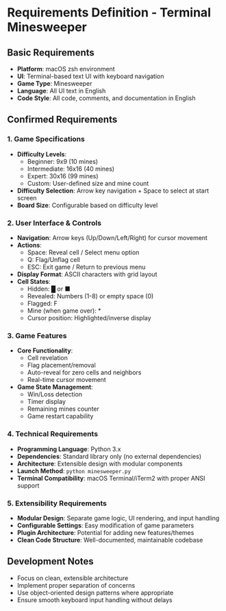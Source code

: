 # Requirements Definition - Terminal Minesweeper

## Basic Requirements
- **Platform**: macOS zsh environment
- **UI**: Terminal-based text UI with keyboard navigation
- **Game Type**: Minesweeper
- **Language**: All UI text in English
- **Code Style**: All code, comments, and documentation in English

## Confirmed Requirements

### 1. Game Specifications
- **Difficulty Levels**: 
  - Beginner: 9x9 (10 mines)
  - Intermediate: 16x16 (40 mines)  
  - Expert: 30x16 (99 mines)
  - Custom: User-defined size and mine count
- **Difficulty Selection**: Arrow key navigation + Space to select at start screen
- **Board Size**: Configurable based on difficulty level

### 2. User Interface & Controls
- **Navigation**: Arrow keys (Up/Down/Left/Right) for cursor movement
- **Actions**:
  - Space: Reveal cell / Select menu option
  - Q: Flag/Unflag cell
  - ESC: Exit game / Return to previous menu
- **Display Format**: ASCII characters with grid layout
- **Cell States**:
  - Hidden: █ or ■
  - Revealed: Numbers (1-8) or empty space (0)
  - Flagged: F
  - Mine (when game over): *
  - Cursor position: Highlighted/inverse display

### 3. Game Features
- **Core Functionality**:
  - Cell revelation
  - Flag placement/removal
  - Auto-reveal for zero cells and neighbors
  - Real-time cursor movement
- **Game State Management**:
  - Win/Loss detection
  - Timer display
  - Remaining mines counter
  - Game restart capability

### 4. Technical Requirements
- **Programming Language**: Python 3.x
- **Dependencies**: Standard library only (no external dependencies)
- **Architecture**: Extensible design with modular components
- **Launch Method**: `python minesweeper.py`
- **Terminal Compatibility**: macOS Terminal/iTerm2 with proper ANSI support

### 5. Extensibility Requirements
- **Modular Design**: Separate game logic, UI rendering, and input handling
- **Configurable Settings**: Easy modification of game parameters
- **Plugin Architecture**: Potential for adding new features/themes
- **Clean Code Structure**: Well-documented, maintainable codebase

## Development Notes
- Focus on clean, extensible architecture
- Implement proper separation of concerns
- Use object-oriented design patterns where appropriate
- Ensure smooth keyboard input handling without delays
